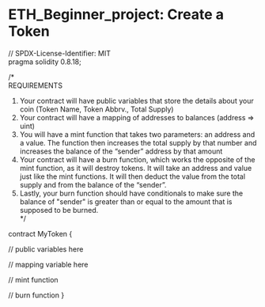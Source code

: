 # ETH_Beginner_project: Create a Token 
// SPDX-License-Identifier: MIT <br>
pragma solidity 0.8.18;<br>

/*<br>
REQUIREMENTS<br>
1. Your contract will have public variables that store the details about your coin (Token Name, Token Abbrv., Total Supply)<br>
2. Your contract will have a mapping of addresses to balances (address => uint)<br>
3. You will have a mint function that takes two parameters: an address and a value.
The function then increases the total supply by that number and increases the balance of the “sender” address by that amount<br>
4. Your contract will have a burn function, which works the opposite of the mint function, as it will destroy tokens.
It will take an address and value just like the mint functions. It will then deduct the value from the total supply and from the balance of the “sender”.<br>
5. Lastly, your burn function should have conditionals to make sure the balance of "sender" is greater than or equal to the amount that is supposed to be burned.<br>
*/<br>

contract MyToken {

// public variables here

// mapping variable here

// mint function

// burn function
}